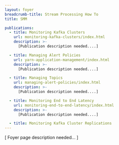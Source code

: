 ```yaml
---
layout: foyer
breadcrumb-title: Stream Processing How To
title: SMM

publications:
  - title: Monitoring Kafka Clusters
    url: monitoring-kafka-clusters/index.html
    description: >-
      [Publication description needed....]

  - title: Managing Alert Policies
    url: yarn-application-management/index.html
    description: >-
      [Publication description needed....]

  - title: Managing Topics
    url: managing-alert-policies/index.html
    description: >-
      [Publication description needed....]

  - title: Monitoring End to End Latency
    url: monitoring-end-to-end-latency/index.html
    description: >-
      [Publication description needed....]

  - title: Monitoring Kafka Cluster Replications
---
```


[ Foyer page description needed... ]
